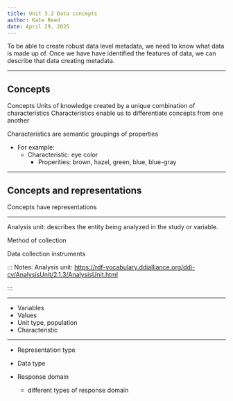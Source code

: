 ```yaml
---
title: Unit 3.2 Data concepts
author: Kate Reed
date: April 29, 2025
---
```


To be able to create robust data level metadata, we need to know what data is made up of. 
Once we have have identified the features of data, we can describe that data creating metadata.



---

## Concepts

Concepts
Units of knowledge created by a unique combination of characteristics
Characteristics enable us to differentiate concepts from one another

Characteristics are semantic groupings of properties
 - For example:
   - Characteristic: eye color
       - Properities: brown, hazel, green, blue, blue-gray
    
---

## Concepts and representations

Concepts have representations

---

Analysis unit: describes the entity being analyzed in the study or variable. 

Method of collection

Data collection instruments 


:::
Notes: Analysis unit: https://rdf-vocabulary.ddialliance.org/ddi-cv/AnalysisUnit/2.1.3/AnalysisUnit.html

:::

 ---

- Variables
- Values
- Unit type, population
- Characteristic



 ---
 

  
- Representation type
- Data type


- Response domain
  - different types of response domain
